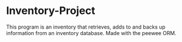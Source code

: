# Inventory-Project
This program is an inventory that retrieves, adds to and backs up information from an inventory database. Made with the peewee ORM. 
